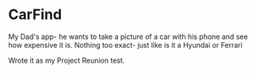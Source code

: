 # CarFind

My Dad's app- he wants to take a picture of a car with his phone and see how expensive it is. Nothing too exact- just like is it a Hyundai or Ferrari

Wrote it as my Project Reunion test.
